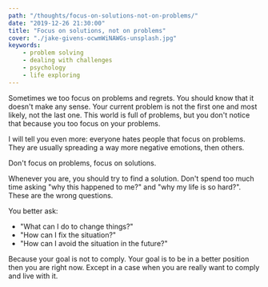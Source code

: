 ```yaml
---
path: "/thoughts/focus-on-solutions-not-on-problems/"
date: "2019-12-26 21:30:00"
title: "Focus on solutions, not on problems"
cover: "./jake-givens-ocwmWiNAWGs-unsplash.jpg"
keywords:
    - problem solving
    - dealing with challenges
    - psychology
    - life exploring
---
```


Sometimes we too focus on problems and regrets. You should know that it doesn't make any sense.
Your current problem is not the first one and most likely, not the last one. This world is full of problems, but you don't notice that because you too focus on your problems.

I will tell you even more: everyone hates people that focus on problems. They are usually spreading a way more negative emotions, then others.

Don't focus on problems, focus on solutions.

Whenever you are, you should try to find a solution. Don't spend too much time asking "why this happened to me?" and "why my life is so hard?". These are the wrong questions.

You better ask:

- "What can I do to change things?"
- "How can I fix the situation?"
- "How can I avoid the situation in the future?"

Because your goal is not to comply. Your goal is to be in a better position then you are right now. Except in a case when you are really want to comply and live with it.
